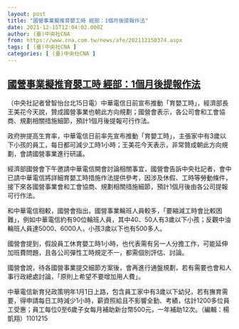 ```yaml
---
layout: post
title: "國營事業擬推育嬰工時 經部：1個月後提報作法"
date: 2021-12-15T12:04:02.000Z
author: (臺)中央社CNA
from: https://www.cna.com.tw/news/afe/202112150374.aspx
tags: [ (臺)中央社CNA ]
categories: [ (臺)中央社CNA ]
---
```

<!--1639569842000-->
[國營事業擬推育嬰工時 經部：1個月後提報作法](https://www.cna.com.tw/news/afe/202112150374.aspx)
------

<div>
<div></div><div><p>（中央社記者曾智怡台北15日電）中華電信日前宣布推動「育嬰工時」，經濟部長王美花今天說，贊成國營事業也朝此方向規劃；國營會表示，各公司會和工會協商、規劃相關措施細節，預計1個月後提報可行作法。</p><p>政府拚提高生育率，中華電信日前率先宣布推動「育嬰工時」，主張家中有3歲以下小孩的員工，每日都可減少工時1小時；王美花今天表示，非常贊成朝此方向規劃，會請國營事業進行研議。</p><p>經濟部國營會下午邀請中華電信開會討論相關事宜，國營會告訴中央社記者，會中已請中華電信將詳細育嬰工時措施作法提供參考，因涉及休假、工時等勞動條件，接下來各國營事業會和工會協商、規劃相關措施細節，預計1個月後由各公司提報可行作法。</p><p>和中華電信相較，國營會指出，國營事業輪班人員較多，「要縮減工時會比較困難」，例如中華電信約有90位輪班人員，其中40、50人有3歲以下小孩；反觀中油輪班人員達5000、6000人，小孩3歲以下也有500多人。</p><p>國營會提到，假設員工休育嬰工時1小時，也代表需有另一人分擔工作，可能延伸加班費問題，且各公司彈性工時規定不一，都需個別評估、討論。</p><p>國營會說，待各國營事業提交細節方案後，會再進行通盤規劃，若有需要也會和人事行政總處討論，「原則上希望不要增加用人費」。</p><p>中華電信新育兒政策明年1月1日上路，包含員工家中有3歲以下幼兒，若有撫育需要，得申請每日工時減少1小時，薪資照給且不影響全勤、考績，估計1200多位員工受惠；員工每位0至6歲子女每月補助新台幣500元，一年補助12次。（編輯：楊凱翔）1101215</p></div>
</div>
